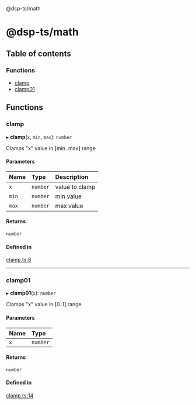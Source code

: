 @dsp-ts/math

# @dsp-ts/math

## Table of contents

### Functions

- [clamp](README.md#clamp)
- [clamp01](README.md#clamp01)

## Functions

### clamp

▸ **clamp**(`x`, `min`, `max`): `number`

Clamps "x" value in [min..max] range

#### Parameters

| Name | Type | Description |
| :------ | :------ | :------ |
| `x` | `number` | value to clamp |
| `min` | `number` | min value |
| `max` | `number` | max value |

#### Returns

`number`

#### Defined in

[clamp.ts:8](https://github.com/satelllte/dsp-ts-math/blob/53a0f4c/packages/math/src/clamp.ts#L8)

___

### clamp01

▸ **clamp01**(`x`): `number`

Clamps "x" value in [0..1] range

#### Parameters

| Name | Type |
| :------ | :------ |
| `x` | `number` |

#### Returns

`number`

#### Defined in

[clamp.ts:14](https://github.com/satelllte/dsp-ts-math/blob/53a0f4c/packages/math/src/clamp.ts#L14)
